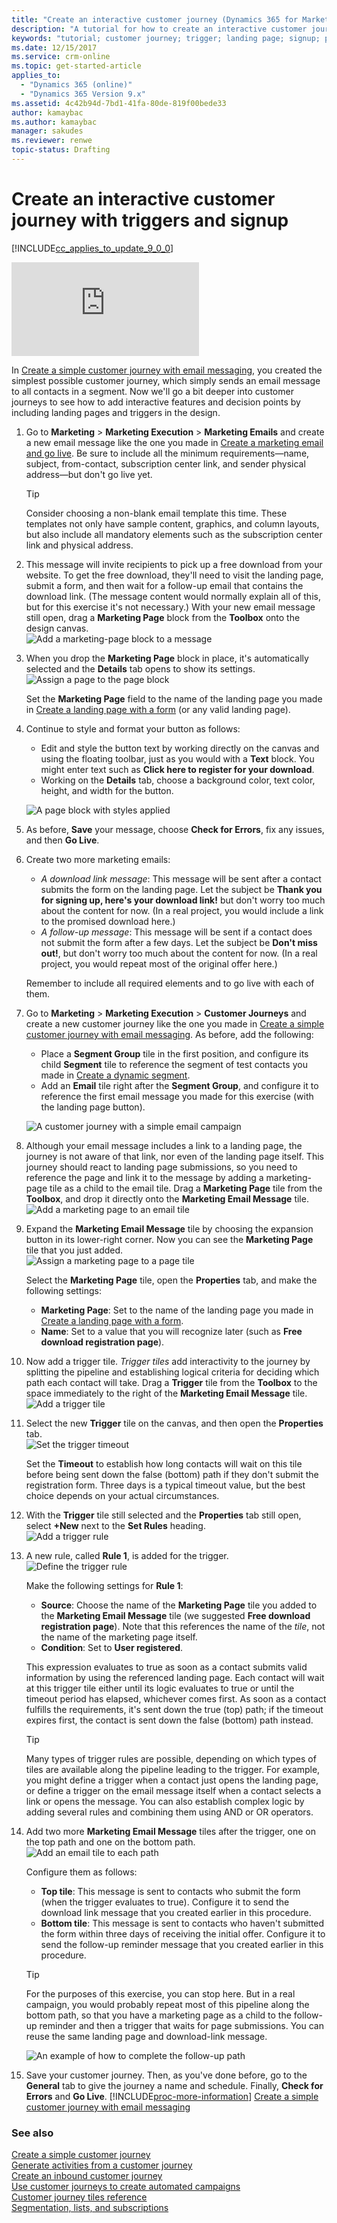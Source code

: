 ```yaml
---
title: "Create an interactive customer journey (Dynamics 365 for Marketing) | Microsoft Docs"
description: "A tutorial for how to create an interactive customer journey featuring signups and triggers in Dynamics 365 for Marketing"
keywords: "tutorial; customer journey; trigger; landing page; signup; page"
ms.date: 12/15/2017
ms.service: crm-online
ms.topic: get-started-article
applies_to:
  - "Dynamics 365 (online)"
  - "Dynamics 365 Version 9.x"
ms.assetid: 4c42b94d-7bd1-41fa-80de-819f00bede33
author: kamaybac
ms.author: kamaybac
manager: sakudes
ms.reviewer: renwe
topic-status: Drafting
---
```


# Create an interactive customer journey with triggers and signup

[!INCLUDE[cc_applies_to_update_9_0_0](../includes/cc_applies_to_update_9_0_0.md)]

<div class="embeddedvideo"><iframe src="https://go.microsoft.com/fwlink/p/?linkid=863167" frameborder="0" allowfullscreen></iframe></div>

In [Create a simple customer journey with email messaging](create-simple-customer-journey.md), you created the simplest possible customer journey, which simply sends an email message to all contacts in a segment. Now we'll go a bit deeper into customer journeys to see how to add interactive features and decision points by including landing pages and triggers in the design.

1. Go to **Marketing** &gt; **Marketing Execution** &gt; **Marketing Emails** and create a new email message like the one you made in [Create a marketing email and go live](create-marketing-email.md). Be sure to include all the minimum requirements&mdash;name, subject, from-contact, subscription center link, and sender physical address—but don't go live yet.

    > [!TIP]
    > Consider choosing a non-blank email template this time. These templates not only have sample content, graphics, and column layouts, but also include all mandatory elements such as the subscription center link and physical address.

1. This message will invite recipients to pick up a free download from your website. To get the free download, they'll need to visit the landing page, submit a form, and then wait for a follow-up email that contains the download link. (The message content would normally explain all of this, but for this exercise it's not necessary.) With your new email message still open, drag a **Marketing Page** block from the **Toolbox** onto the design canvas.  
    ![Add a marketing-page block to a message](media/email-add-page-block.png "Add a Marketing Page block to a message")

1. When you drop the **Marketing Page** block in place, it's automatically selected and the **Details** tab opens to show its settings.  
    ![Assign a page to the page block](media/email-page-block-properties.png "Assign a page to the page block")

    Set the **Marketing Page** field to the name of the landing page you made in [Create a landing page with a form](create-landing-page.md) (or any valid landing page).  

1. Continue to style and format your button as follows:
    - Edit and style the button text by working directly on the canvas and using the floating toolbar, just as you would with a **Text** block. You might enter text such as **Click here to register for your download**.
    - Working on the **Details** tab, choose a background color, text color, height, and width for the button.

    ![A page block with styles applied](media/email-page-block-styled.png "A page block with styles applied")

1. As before, **Save** your message, choose **Check for Errors**, fix any issues, and then **Go Live**.

1. Create two more marketing emails:
    - *A download link message*: This message will be sent after a contact submits the form on the landing page. Let the subject be **Thank you for signing up, here's your download link!** but don't worry too much about the content for now. (In a real project, you would include a link to the promised download here.)
    - *A follow-up message*: This message will be sent if a contact does not submit the form after a few days. Let the subject be **Don't miss out!**, but don't worry too much about the content for now. (In a real project, you would repeat most of the original offer here.)

    Remember to include all required elements and to go live with each of them.

1. Go to **Marketing** &gt; **Marketing Execution** &gt; **Customer Journeys** and create a new customer journey like the one you made in [Create a simple customer journey with email messaging](create-simple-customer-journey.md). As before, add the following:
    - Place a **Segment Group** tile in the first position, and configure its child **Segment** tile to reference the segment of test contacts you made in [Create a dynamic segment](create-segment.md).
    - Add an **Email** tile right after the **Segment Group**, and configure it to reference the first email message you made for this exercise (with the landing page button).

    ![A customer journey with a simple email campaign](media/journey-email-only.png "A customer journey with a simple email campaign")  

1. Although your email message includes a link to a landing page, the journey is not aware of that link, nor even of the landing page itself. This journey should react to landing page submissions, so you need to reference the page and link it to the message by adding a marketing-page tile as a child to the email tile. Drag a **Marketing Page** tile from the **Toolbox**, and drop it directly onto the **Marketing Email Message** tile.  
    ![Add a marketing page to an email tile](media/journey-add-page.png "Add a marketing page to an email tile")

1. Expand the **Marketing Email Message** tile by choosing the expansion button in its lower-right corner. Now you can see the **Marketing Page** tile that you just added.  
    ![Assign a marketing page to a page tile](media/journey-page-properties.png "Assign a marketing page to a page tile")

    Select the **Marketing Page** tile, open the **Properties** tab, and make the following settings:
    - **Marketing Page**: Set to the name of the landing page you made in [Create a landing page with a form](create-landing-page.md).  
    - **Name**: Set to a value that you will recognize later (such as **Free download registration page**).

1. Now add a trigger tile. *Trigger tiles* add interactivity to the journey by splitting the pipeline and establishing logical criteria for deciding which path each contact will take. Drag a **Trigger** tile from the **Toolbox** to the space immediately to the right of the **Marketing Email Message** tile.  
    ![Add a trigger tile](media/journey-add-trigger-tile.png "Add a trigger tile")

1. Select the new **Trigger** tile on the canvas, and then open the **Properties** tab.  
    ![Set the trigger timeout](media/journey-trigger-timeout.png "Set the trigger timeout")

    Set the **Timeout** to establish how long contacts will wait on this tile before being sent down the false (bottom) path if they don't submit the registration form. Three days is a typical timeout value, but the best choice depends on your actual circumstances.

1. With the **Trigger** tile still selected and the **Properties** tab still open, select **+New** next to the **Set Rules** heading.  
    ![Add a trigger rule](media/journey-trigger-rule-add.png "Add a trigger rule")  

1. A new rule, called **Rule 1**, is added for the trigger.  
    ![Define the trigger rule](media/journey-trigger-rule-define.png "Define the trigger rule")

    Make the following settings for **Rule 1**:
    - **Source**: Choose the name of the **Marketing Page** tile you added to the **Marketing Email Message** tile (we suggested **Free download registration page**). Note that this references the name of the *tile*, not the name of the marketing page itself.
    - **Condition**: Set to **User registered**.

    This expression evaluates to true as soon as a contact submits valid information by using the referenced landing page. Each contact will wait at this trigger tile either until its logic evaluates to true or until the timeout period has elapsed, whichever comes first. As soon as a contact fulfills the requirements, it's sent down the true (top) path; if the timeout expires first, the contact is sent down the false (bottom) path instead.

    > [!TIP]
    > Many types of trigger rules are possible, depending on which types of tiles are available along the pipeline leading to the trigger. For example, you might define a trigger when a contact just opens the landing page, or define a trigger on the email message itself when a contact selects a link or opens the message. You can also establish complex logic by adding several rules and combining them using AND or OR operators.

1. Add two more **Marketing Email Message** tiles after the trigger, one on the top path and one on the bottom path.  
    ![Add an email tile to each path](media/journey-trigger-paths.png "Add an email tile to each path")  

    Configure them as follows:
    - **Top tile**: This message is sent to contacts who submit the form (when the trigger evaluates to true). Configure it to send the download link message that you created earlier in this procedure.
    - **Bottom tile**: This message is sent to contacts who haven't submitted the form within three days of receiving the initial offer. Configure it to send the follow-up reminder message that you created earlier in this procedure.

    > [!TIP]
    > For the purposes of this exercise, you can stop here. But in a real campaign, you would probably repeat most of this pipeline along the bottom path, so that you have a marketing page as a child to the follow-up reminder and then a trigger that waits for page submissions. You can reuse the same landing page and download-link message.
    > 
    > ![An example of how to complete the follow-up path](media/journey-trigger-example.png "An example of how to complete the follow-up path")

1. Save your customer journey. Then, as you've done before, go to the **General** tab to give the journey a name and schedule. Finally, **Check for Errors** and **Go Live**. [!INCLUDE[proc-more-information](../includes/proc-more-information.md)] [Create a simple customer journey with email messaging](create-simple-customer-journey.md)

### See also

[Create a simple customer journey](create-simple-customer-journey.md)  
[Generate activities from a customer journey](generate-activities-from-customer-journey.md)  
[Create an inbound customer journey](create-inbound-customer-journey.md)  
[Use customer journeys to create automated campaigns](customer-journeys-create-automated-campaigns.md)  
[Customer journey tiles reference](customer-journey-tiles-reference.md)  
[Segmentation, lists, and subscriptions](segmentation-lists-subscriptions.md)